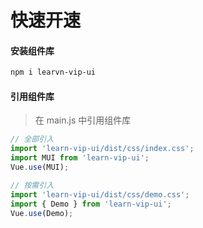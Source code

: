 # 快速开速

#### 安装组件库

```bash
npm i learvn-vip-ui
```

#### 引用组件库
> 在 main.js 中引用组件库

```javascript
// 全部引入
import 'learn-vip-ui/dist/css/index.css';
import MUI from 'learn-vip-ui';
Vue.use(MUI);

// 按需引入
import 'learn-vip-ui/dist/css/demo.css';
import { Demo } from 'learn-vip-ui';
Vue.use(Demo);
```